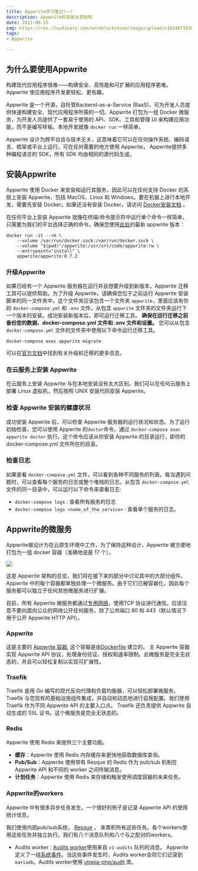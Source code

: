 ```yaml
---
title: Appwrite学习笔记(一)
description: Appwrite的安装与其结构
date: 2021-06-25
img: https://res.cloudinary.com/neroblackstone/image/upload/v1624671830/appwrite_i2voda.webp
tags:
- Appwrite

---
```

## 为什么要使用Appwrite

构建现代应用程序很难——构建安全、高性能和可扩展的应用程序更难。Appwrite 使应用程序开发更轻松、更有趣。

Appwrite 是一个开源，自托管Backend-as-a-Service (BaaS)，可为开发人员提供快速构建安全、现代应用程序所需的一切。Appwrite 打包为一组 Docker 微服务，为开发人员提供了一套易于使用的 API、SDK、工具和管理 UI 来构建应用功能，而不是编写样板。本地开发就像 `docker run` 一样简单。

Appwrite 设计为跨平台且与技术无关，这意味着它可以在任何操作系统、编码语言、框架或平台上运行。可在任何需要的地方使用 Appwrite， Appwrite提供多种编程语言的 SDK，所有 SDK 均由相同的源代码生成。

## 安装Appwrite

Appwrite 使用 Docker 来安装和运行其服务，因此可以在任何支持 Docker 的系统上安装 Appwrite，包括 MacOS、Linux 和 Windows。要在机器上进行本地开发，需要先安装 Docker。如果还没有安装 Docker，请访问 [Docker安装文档](https://docs.docker.com/engine/install/) 。

在任何平台上安装 Appwrite 就像在终端/命令提示符中运行单个命令一样简单。只需要为我们的平台选择正确的命令。确保您使用[此处](https://appwrite.io/docs/installation)的最新 appwrite 版本：

    docker run -it --rm \
        --volume /var/run/docker.sock:/var/run/docker.sock \
        --volume "$(pwd)"/appwrite:/usr/src/code/appwrite:rw \
        --entrypoint="install" \
        appwrite/appwrite:0.7.2

### 升级Appwrite

如果已经有一个 Appwrite 服务器在运行并且想要升级到新版本，Appwrite 迁移工具可以提供帮助。为了升级 Appwrite，请确保您位于之前运行 Appwrite 安装脚本的同一文件夹中。这个文件夹应该包含一个文件夹 `appwrite`，里面应该有你的 `docker-compose.yml` 和 `.env` 文件。从包含 `appwrite` 文件夹的文件夹运行下一个版本的安装。成功安装新版本后，即可运行迁移工具。 **确保在运行迁移之前备份您的数据、docker-compose.yml 文件和 .env 文件和设置。** 您可以从包含 `docker-compose.yml` 文件的文件夹中使用以下命令运行迁移工具。

    docker-compose exec appwrite migrate

可以在[官方文档](https://appwrite.io/docs/upgrade)中找到有关升级和迁移的更多信息。

### 在云服务上安装 Appwrite

在云服务上安装 Appwrite 与在本地安装没有太大区别。我们可以在任何云服务上部署 Linux 虚拟机，然后按照 UNIX 安装代码安装 Appwrite。

### 检查 Appwrite 安装的健康状况

成功安装 Appwrite 后，可以检查 Appwrite 服务器的运行状况和状态。为了运行初始检查，您可以使用 Appwrite 的`doctor`命令，通过 `docker-compose exec appwrite doctor` 执行。这个命令应该从你安装 Appwrite 的目录运行，即你的 docker-compose.yml 文件所在的目录。

### 检查日志

如果查看 `docker-compose.yml` 文件，可以看到各种不同服务的列表。每当遇到问题时，可以查看每个服务的日志或整个堆栈的日志。从包含 `docker-compose.yml` 文件的同一目录中，可以运行以下命令来查看日志:

* `docker-compose logs` : 查看所有服务的日志
* `docker-compose logs <name_of_the_service>` : 查看单个服务的日志。

## Appwrite的微服务

Appwrite被设计为在云原生环境中工作，为了保持这种设计，Appwrite 被方便地打包为一组 docker 容器（准确地说是 17 个）。

![](https://res.cloudinary.com/neroblackstone/image/upload/v1624677003/appwrite_microservice_kf5amm.webp)

这是 Appwrite 架构的总览，我们将在接下来的部分中讨论其中的大部分组件。 Appwrite 中的每个容器都单独处理一个微服务。由于它们已被容器化，因此每个服务都可以独立于任何其他微服务进行扩展。

目前，所有 Appwrite 微服务都通过[专用网络](https://docs.docker.com/network/bridge/)，使用TCP 协议进行通信。应该注意不要向面向公众的网络公开任何服务，除了公共端口 80 和 443（默认情况下用于公开 Appwrite HTTP API）。

### Appwrite

这是主要的 [Appwrite 容器](https://gist.github.com/eldadfux/977869ff6bdd7312adfd4e629ee15cc5#file-docker-compose-yml-L29), 这个容器是由[Dockerfile](https://github.com/appwrite/appwrite/blob/master/Dockerfile) 建立的。 主 Appwrite 容器实现 Appwrite API 协议，处理身份验证、授权和速率限制。此微服务是完全无状态的，并且可以轻松复制以实现可扩展性。

### Traefik

Traefik 是用 Go 编写的现代反向代理和负载均衡器，可以轻松部署微服务。 Traefik 与您现有的基础设施组件集成，并自动和动态地进行自我配置。我们使用 Traefik 作为不同 Appwrite API 的主要入口点。 Traefik 还负责提供 Appwrite 自动生成的 SSL 证书。这个微服务是完全无状态的。

### Redis

Appwrite 使用 Redis 来提供三个主要功能。

- **缓存**：Appwrite 使用 Redis 内存缓存来更快地获取数据库查询。
- **Pub/Sub**：Appwrite 使用带有 Resque 的 Redis 作为 pub/sub 机制在 Appwrite API 和不同的 worker 之间传输消息。
- **计划任务**：Appwrite 使用 Redis 来存储和触发使用调度容器的未来任务。

### Appwrite的workers

Appwrite 中有很多异步任务发生，一个很好的例子是记录 Appwrite API 的使用统计信息。

我们使用内部pub/sub系统， [Resque](https://github.com/resque/php-resque) ， 来累积所有这些任务。各个workers使用这些任务并独立执行。我们有八个消息队列和八个与之配对的workers。

- Audits worker : [Audits worker](https://github.com/appwrite/appwrite/blob/master/app/workers/audits.php)使用来自 `v1-audits` 队列的消息。 Appwrite 定义了一组[系统事件](https://appwrite.io/docs/webhooks#events)。当这些事件发生时，Audits worker会将它们记录到`mariadb`。Audits worker使用 [utopia-php/audit](https://github.com/utopia-php/audit) 库。